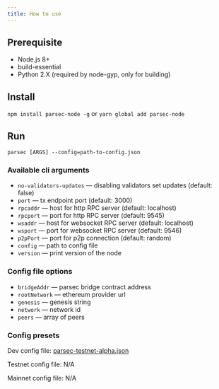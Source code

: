 ```yaml
---
title: How to use
---
```


## Prerequisite

- Node.js 8+
- build-essential
- Python 2.X (required by node-gyp, only for building)

## Install

`npm install parsec-node -g` or `yarn global add parsec-node`

## Run

`parsec [ARGS] --config=path-to-config.json`

### Available cli arguments

- `no-validators-updates` — disabling validators set updates (default: false)
- `port` — tx endpoint port (default: 3000)
- `rpcaddr` — host for http RPC server (default: localhost)
- `rpcport` — port for http RPC server (default: 9545)
- `wsaddr` — host for websocket RPC server (default: localhost)
- `wsport` — port for websocket RPC server (default: 9546)
- `p2pPort` — port for p2p connection (default: random)
- `config` — path to config file
- `version` — print version of the node

### Config file options

- `bridgeAddr` — parsec bridge contract address
- `rootNetwork` — ethereum provider url
- `genesis` — genesis string
- `network` — network id
- `peers` — array of peers

### Config presets

Dev config file: <a href="https://raw.githubusercontent.com/parsec-labs/parsec-node/master/presets/parsec-testnet-alpha.json" download>parsec-testnet-alpha.json</a>

Testnet config file: N/A

Mainnet config file: N/A
